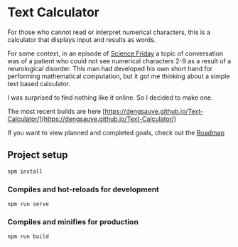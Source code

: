 # Text Calculator

For those who cannot read or interpret numerical characters,
this is a calculator that displays input and results as words.

For some context, in an episode of [Science Friday](https://www.sciencefriday.com/segments/man-couldnt-see-numbers/)
a topic of conversation was of a patient who could not see numerical characters 2-9 as a result of a neurological 
disorder. This man had developed his own short hand for performing mathematical computation, 
but it got me thinking about a simple text based calculator. 

I was surprised to find nothing like it online. So I decided to make one.

The most recent builds are here [https://dengsauve.github.io/Text-Calculator/](https://dengsauve.github.io/Text-Calculator/)

If you want to view planned and completed goals, check out the [Roadmap](ROADMAP.md)

## Project setup
```
npm install
```

### Compiles and hot-reloads for development
```
npm run serve
```

### Compiles and minifies for production
```
npm run build
```
